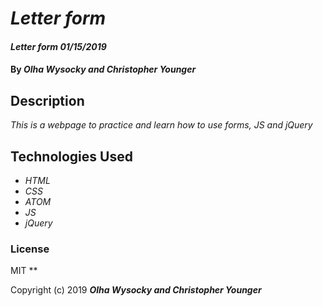 # _Letter form_

#### _Letter form 01/15/2019_

#### By _**Olha Wysocky and Christopher Younger**_

## Description

_This is a webpage to practice and learn how to use forms, JS and jQuery_


## Technologies Used

* _HTML_
* _CSS_
* _ATOM_
* _JS_
* _jQuery_

### License
MIT
**

Copyright (c) 2019 **_Olha Wysocky and Christopher Younger_**
